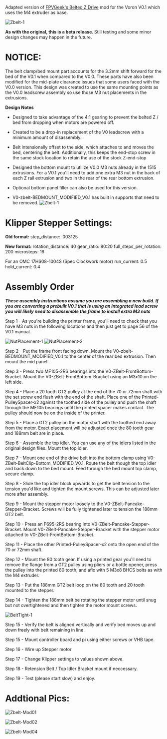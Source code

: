 Adapted version of [FPVGeek's Belted Z Drive](https://github.com/theFPVgeek/VoronUsers/tree/master/printer_mods/theFPVgeek/v0-zbelt-mod) mod for the Voron V0.1 which uses the M4 extruder as base.  

![Zbelt-1](Images/ZBelt-ISO-01.PNG)

<b>As with the original, this is a beta release. </b> Still testing and some minor design changes may happen in the future.

# NOTICE:
The belt clamp/bed mount part accounts for the 3.2mm shift forward for the bed of the V0.1 when compared to the V0.0.  These parts have also been modified for the mid-plate clearance issues that some users faced with the V0.0 version.  This design was created to use the same mounting points as the V0.0 leadscrew assembly so use those M3 nut placements in the extrusions.

<b>Design Notes</b>
* Designed to take advantage of the 4:1 gearing to prevent the belted Z / bed from dropping when motors are powered off.
* Created to be a drop-in replacement of the V0 leadscrew with a minimum amount of disassembly.
* Belt intensionally offset to the side, which attaches to and moves the bed, centering the belt.  Additionally, this keeps the end-stop screw in the same stock location to retain the use of the stock Z-end-stop
* Designed the bottom mount to utilize V0.0 M3 nuts already in the 1515 extrusions. For a V0.1 you'll need to add one extra M3 nut in the back of each Z rail extrusion and two in the rear of the rear bottom extrusion.
* Optional bottom panel filler can also be used for this version.


* V0-zbelt-BEDMOUNT_MODIFIED_V0.1 has built in supports that need to be removed.
![Zbelt-1](Images/ZBelt-Support-01.PNG)


# Klipper Stepper Settings:

<b>Old format:</b>
step_distance: .003125

<b>New format:</b>
rotation_distance: 40
gear_ratio: 80:20
full_steps_per_rotation: 200
microsteps: 16

For an OMC 17HS08-1004S (Spec Clockwork motor)
run_current: 0.5
hold_current: 0.4

# Assembly Order

***These assembly instructions assume you are assembling a new build.  If you are converting a prebuilt V0.1 that is using an integrated lead screw you will likely need to disassemble the frame to install extra M3 nuts***

Step 1 - As you're building the printer frame, you'll need to check that you have M3 nuts in the following locations and then just get to page 56 of the V0.1 manual.

![NutPlacement-1](Images/m3nut_check_1.PNG)
![NutPlacement-2](Images/m3nut_check_2.PNG)

Step 2 - Put the frame front facing down.  Mount the V0-zbelt-BEDMOUNT_MODIFIED_V0.1 to the center of the rear bed extrusion.  Then mount the mid panel.

Step 3 - Press two MF105-2RS bearings into the V0-ZBelt-FrontBottom-Bracket.  Mount the V0-ZBelt-FrontBottom-Bracket using an M3x10 on the left side.

Step 4 - Place a 20 tooth GT2 pulley at the end of the 70 or 72mm shaft with the set screw end flush with the end of the shaft.  Place one of the Printed-PulleySpacer-x2 against the toothed side of the pulley and push the shaft through the MF105 bearings until the printed spacer makes contact.  The pulley should now be on the inside of the printer.

Step 5 - Place a GT2 pulley on the motor shaft with the toothed end away from the motor.  Exact placement will be adjusted once the 80 tooth gear and 188mm belt are in place.

Step 6 - Assemble the top idler.  You can use any of the idlers listed in the original design files.  Mount the top idler.

Step 7 - Mount one end of the drive belt into the bottom clamp using V0-ZBelt-BeltClip-Bottom_MODIFIED_V0.1.  Route the belt though the top idler and back down to the bed mount.  Feed through the bed mount top clamp, secure clamp.

Step 8 - Slide the top idler block upwards to get the belt tension to the tension you'd like and tighten the mount screws. This can be adjusted later more after assembly.

Step 9 - Mount the stepper motor loosely to the V0-ZBelt-Pancake-Stepper-Bracket.  Screws will be fully tightened later to tension the 188mm GT2 belt.  

Step 10 - Press an F695-2RS bearing into V0-ZBelt-Pancake-Stepper-Bracket.  Mount V0-ZBelt-Pancake-Stepper-Bracket with the stepper motor attached to V0-ZBelt-FrontBottom-Bracket.

Step 11 - Place the other Printed-PulleySpacer-x2 onto the open end of the 70 or 72mm shaft.

Step 12 - Mount the 80 tooth gear.  If using a printed gear you'll need to remove the flange from a GT2 pulley using pliers or a bottle opener, press the pulley into the printed 80 tooth, and afix with 5 M3x8 BHCS bolts as with the M4 extruder.

Step 13 - Put the 188mm GT2 belt loop on the 80 tooth and 20 tooth mounted to the stepper.

Step 14 - Tighten the 188mm belt be rotating the stepper motor until snug but not overtightened and then tighten the motor mount screws.  

![BeltTight-1](Images/belt-tight.jpg)

Step 15 - Verify the belt is aligned vertically and verify bed moves up and down freely with belt remaining in line.

Step 15 - Mount controller board and pi using either screws or VHB tape.

Step 16 - Wire up Stepper motor

Step 17 - Change Klipper settings to values shown above.

Step 18 - Retension Belt / Top Idler Bracket mount if neccessary.

Step 19 - Test (please start slow) and enjoy.



# Addtional Pics:

![Zbelt-Mod01](Images/ZBelt-ISO-02.PNG)

![Zbelt-Mod02](Images/ZBelt-ISO-03.PNG)

![Zbelt-Mod04](Images/ZBelt-ISO-04.PNG)

